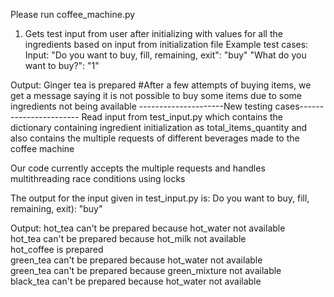  Please run coffee_machine.py 
 1. Gets test input from user after initializing with values for all the ingredients based on input from initialization file
 Example test cases:
 Input:
 "Do you want to buy, fill, remaining, exit": "buy"
 "What do you want to buy?": "1"

 Output:
 Ginger tea is prepared
 #After a few attempts of buying items, we get a message saying it is not possible to buy some items due to some ingredients not being available
---------------------New testing cases-----------------------
Read input from test_input.py which contains the dictionary containing ingredient initialization as total_items_quantity
and also contains the multiple requests of different beverages made to the coffee machine

Our code currently accepts the multiple requests and handles multithreading race conditions using locks

The output for the input given in test_input.py is:
Do you want to buy, fill, remaining, exit):
"buy"

Output:
hot_tea can't be prepared because hot_water not available <br />
hot_tea can't be prepared because hot_milk not available <br />
hot_coffee is prepared <br />
green_tea can't be prepared because hot_water not available <br />
green_tea can't be prepared because green_mixture not available <br />
black_tea can't be prepared because hot_water not available <br />

